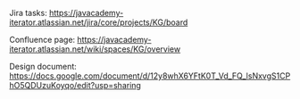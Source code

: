 Jira tasks: https://javacademy-iterator.atlassian.net/jira/core/projects/KG/board

Confluence page: https://javacademy-iterator.atlassian.net/wiki/spaces/KG/overview

Design document: https://docs.google.com/document/d/12y8whX6YFtK0T_Vd_FQ_lsNxvgS1CPhO5QDUzuKoyqo/edit?usp=sharing
